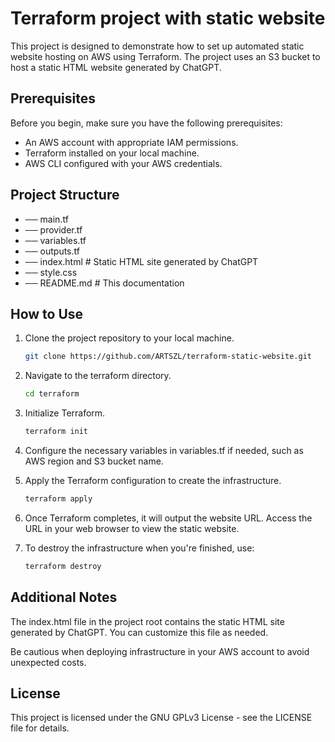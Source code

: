 # Terraform project with static website

This project is designed to demonstrate how to set up automated static website hosting on AWS using Terraform. The project uses an S3 bucket to host a static HTML website generated by ChatGPT.

## Prerequisites

Before you begin, make sure you have the following prerequisites:

- An AWS account with appropriate IAM permissions.
- Terraform installed on your local machine.
- AWS CLI configured with your AWS credentials.

## Project Structure

- ── main.tf
- ── provider.tf
- ── variables.tf
- ── outputs.tf
- ── index.html # Static HTML site generated by ChatGPT
- ── style.css
- ── README.md # This documentation

## How to Use

1. Clone the project repository to your local machine.

   ```bash
   git clone https://github.com/ARTSZL/terraform-static-website.git
   
2. Navigate to the terraform directory.
   
   ```bash
   cd terraform

3. Initialize Terraform.

   ```bash
   terraform init

4. Configure the necessary variables in variables.tf if needed, such as AWS region and S3 bucket name.

5. Apply the Terraform configuration to create the infrastructure.

   ```bash
   terraform apply

6. Once Terraform completes, it will output the website URL. Access the URL in your web browser to view the static website.

7. To destroy the infrastructure when you're finished, use:

   ```bash
   terraform destroy

## Additional Notes

The index.html file in the project root contains the static HTML site generated by ChatGPT. You can customize this file as needed.

Be cautious when deploying infrastructure in your AWS account to avoid unexpected costs.

## License
This project is licensed under the GNU GPLv3 License - see the LICENSE file for details.
